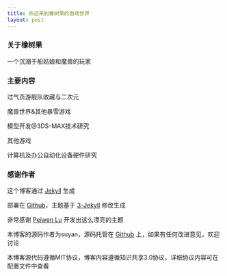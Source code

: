 ```yaml
---
title: 欢迎来到橡树果的游戏世界
layout: post
---
```


### 关于橡树果

  一个沉溺于船姑娘和魔兽的玩家

### 主要内容

  过气页游舰队收藏与二次元

  魔兽世界&其他暴雪游戏

  模型开发@3DS-MAX技术研究

  其他游戏

  计算机及办公自动化设备硬件研究

### 感谢作者

  这个博客通过 [Jekyll](http://jekyllrb.com/) 生成
  
  部署在 [Github](https://pages.github.com)，主题基于 [3-Jekyll](https://github.com/P233/3-Jekyll) 修改生成
  
  非常感谢 [Peiwen Lu](https://github.com/P233) 开发出这么漂亮的主题
  
  本博客的源码作者为suyan，源码托管在 [Github](https://github.com/suyan/suyan.github.io) 上，如果有任何改进意见，欢迎讨论
  
  本博客源代码遵循MIT协议，博客内容遵循知识共享3.0协议，详细协议内容可在配置文件中查看
